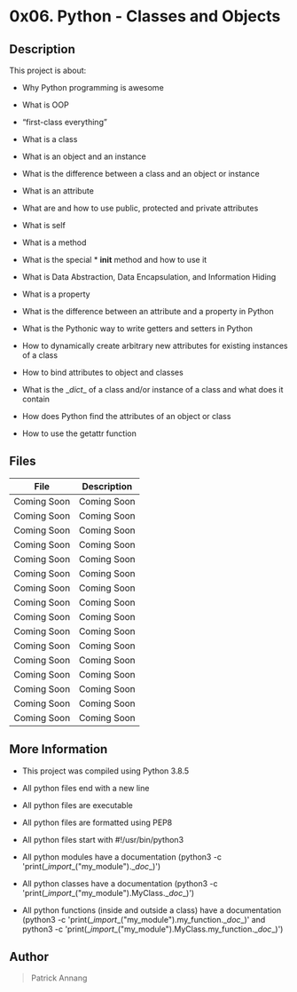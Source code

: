 # 0x06. Python - Classes and Objects

## Description

This project is about:

* Why Python programming is awesome

* What is OOP

* “first-class everything”

* What is a class

* What is an object and an instance

* What is the difference between a class and an object or instance

* What is an attribute

* What are and how to use public, protected and private attributes

* What is self

* What is a method

* What is the special \* __init__ method and how to use it

* What is Data Abstraction, Data Encapsulation, and Information Hiding

* What is a property

* What is the difference between an attribute and a property in Python

* What is the Pythonic way to write getters and setters in Python

* How to dynamically create arbitrary new attributes for existing instances of a class

* How to bind attributes to object and classes

* What is the \__dict__ of a class and/or instance of a class and what does it contain

* How does Python find the attributes of an object or class

* How to use the getattr function

## Files

File | Description
--- | ---
Coming Soon | Coming Soon
Coming Soon | Coming Soon
Coming Soon | Coming Soon
Coming Soon | Coming Soon
Coming Soon | Coming Soon
Coming Soon | Coming Soon
Coming Soon | Coming Soon
Coming Soon | Coming Soon
Coming Soon | Coming Soon
Coming Soon | Coming Soon
Coming Soon | Coming Soon
Coming Soon | Coming Soon
Coming Soon | Coming Soon
Coming Soon | Coming Soon
Coming Soon | Coming Soon
Coming Soon | Coming Soon

## More Information

* This project was compiled using Python 3.8.5

* All python files end with a new line

* All python files are executable

* All python files are formatted using PEP8

* All python files start with #!/usr/bin/python3

* All python modules have a documentation (python3 -c 'print(\__import__("my_module").\__doc__)')

* All python classes have a documentation (python3 -c 'print(\__import__("my_module").MyClass.\__doc__)')

* All python functions (inside and outside a class) have a documentation (python3 -c 'print(\__import__("my_module").my_function.\__doc__)' and python3 -c 'print(\__import__("my_module").MyClass.my_function.\__doc__)')

## Author

> Patrick Annang
